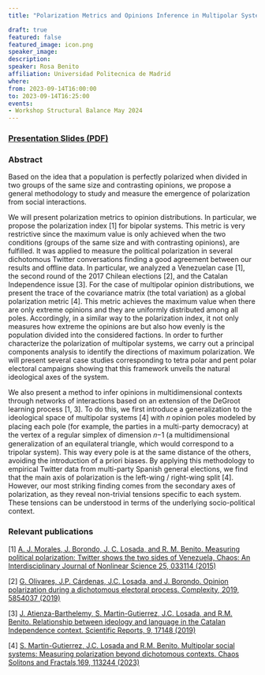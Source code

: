 ```yaml
---
title: "Polarization Metrics and Opinions Inference in Multipolar Systems"

draft: true
featured: false
featured_image: icon.png
speaker_image:
description:
speaker: Rosa Benito
affiliation: Universidad Politecnica de Madrid
where:
from: 2023-09-14T16:00:00
to: 2023-09-14T16:25:00
events:
- Workshop Structural Balance May 2024 
---
```


### [Presentation Slides (PDF)](Presentation_Benito_MMM.pdf)


### Abstract

Based on the idea that a population is perfectly polarized when divided in two groups of the same size and contrasting opinions, we propose a general methodology to study and measure the emergence of polarization from social interactions. 

We will present polarization metrics to opinion distributions. In particular, we propose the polarization index [1] for bipolar systems. This metric is very restrictive since the maximum value is only achieved when the two conditions (groups of the same size and with contrasting opinions), are fulfilled. It was applied to measure the political polarization in several dichotomous Twitter conversations finding a good agreement between our results and offline data. In particular, we analyzed a Venezuelan case [1], the second round of the 2017 Chilean elections [2], and the Catalan Independence issue [3]. For the case of multipolar opinion distributions, we present the trace of the covariance matrix (the total variation) as a global polarization metric [4]. This metric achieves the maximum value when there are only extreme opinions and they are uniformly distributed among all poles. Accordingly, in a similar way to the polarization index, it not only measures how extreme the opinions are but also how evenly is the population divided into the considered factions. In order to further characterize the polarization of multipolar systems, we carry out a principal components analysis to identify the directions of maximum polarization. We will present several case studies corresponding to tetra polar and pent polar electoral campaigns showing that this framework unveils the natural ideological axes of the system.

We also present a method to infer opinions in multidimensional contexts through networks of interactions based on an extension of the DeGroot learning process [1, 3]. To do this, we first introduce a generalization to the ideological space of multipolar systems [4] with 𝑛 opinion poles modeled by placing each pole (for example, the parties in a multi-party democracy) at the vertex of a regular simplex of dimension 𝑛−1 (a multidimensional generalization of an equilateral triangle, which would correspond to a tripolar system). This way every pole is at the same distance of the others, avoiding the introduction of a priori biases. By applying this methodology to empirical Twitter data from multi-party Spanish general elections, we find that the main axis of polarization is the left-wing / right-wing split [4]. However, our most striking finding comes from the secondary axes of polarization, as they reveal non-trivial tensions specific to each system. These tensions can be understood in terms of the underlying socio-political context.


### Relevant publications 

[1] [A. J. Morales, J. Borondo, J. C. Losada, and R. M. Benito. Measuring political polarization: Twitter shows the two sides of Venezuela, Chaos: An Interdisciplinary Journal of Nonlinear Science 25, 033114 (2015)](https://doi.org/10.1063/1.4913758)

[2] [G. Olivares, J.P. Cárdenas, J.C. Losada, and J. Borondo. Opinion polarization during a dichotomous electoral process. Complexity, 2019, 5854037 (2019)](https://doi.org/10.1155/2019/5854037)

[3] [J. Atienza-Barthelemy, S. Martin-Gutierrez, J.C. Losada, and R.M. Benito. Relationship between ideology and language in the Catalan Independence context. Scientific Reports, 9, 17148 (2019)](https://doi.org/10.1038/s41598-019-53404-x)

[4] [S. Martin-Gutierrez, J.C. Losada and R.M. Benito. Multipolar social systems: Measuring polarization beyond dichotomous contexts. Chaos Solitons and Fractals,169, 113244 (2023)](https://doi.org/10.1016/j.chaos.2023.113244)

